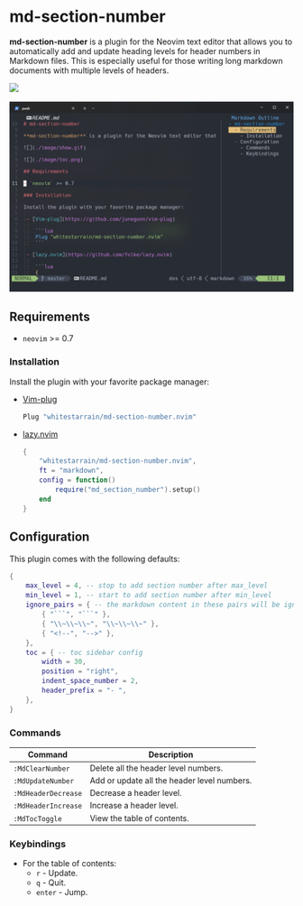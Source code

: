 # md-section-number

**md-section-number** is a plugin for the Neovim text editor that allows you to automatically add and update heading levels for header numbers in Markdown files. This is especially useful for those writing long markdown documents with multiple levels of headers.

![](./image/show.gif)

![](./image/toc_bar.png)

## Requirements

- `neovim` >= 0.7

### Installation

Install the plugin with your favorite package manager:

 - [Vim-plug](https://github.com/junegunn/vim-plug)

    ```lua
    Plug "whitestarrain/md-section-number.nvim"
    ```

 - [lazy.nvim](https://github.com/folke/lazy.nvim)

    ```lua
    {
        "whitestarrain/md-section-number.nvim",
        ft = "markdown",
        config = function()
            require("md_section_number").setup()
        end
    }
    ```

## Configuration

This plugin comes with the following defaults:

```lua
{
    max_level = 4, -- stop to add section number after max_level
    min_level = 1, -- start to add section number after min_level
    ignore_pairs = { -- the markdown content in these pairs will be ignored
        { "```", "```" },
        { "\\~\\~\\~", "\\~\\~\\~" },
        { "<!--", "-->" },
    },
    toc = { -- toc sidebar config
        width = 30,
        position = "right",
        indent_space_number = 2,
        header_prefix = "- ",
    },
}
```

### Commands

| Command          | Description                            |
| ---------------  | -------------------------------------- |
| `:MdClearNumber` | Delete all the header level numbers.        |
| `:MdUpdateNumber`| Add or update all the header level numbers. |
| `:MdHeaderDecrease`| Decrease a header level.                  |
| `:MdHeaderIncrease`| Increase a header level.                  |
| `:MdTocToggle`   | View the table of contents.                 |

### Keybindings

* For the table of contents:
    * `r` - Update.
    * `q` - Quit.
    * `enter` - Jump.

